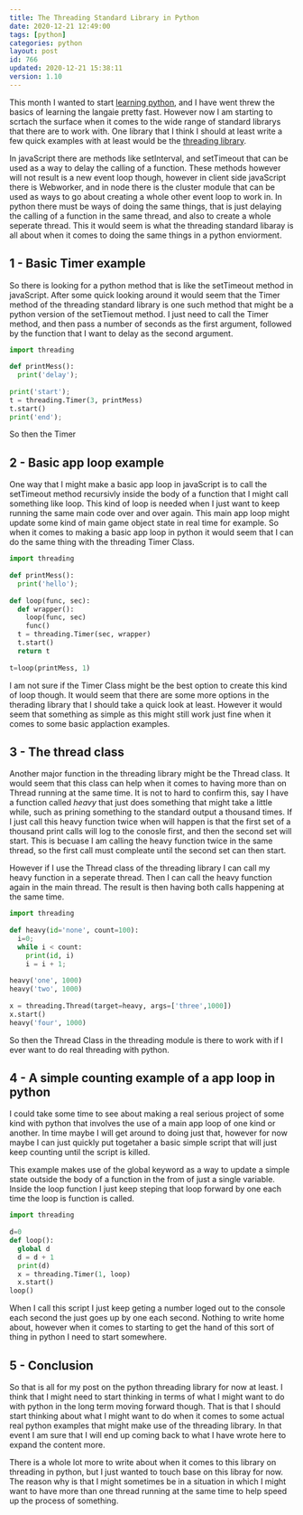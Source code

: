 ```yaml
---
title: The Threading Standard Library in Python 
date: 2020-12-21 12:49:00
tags: [python]
categories: python
layout: post
id: 766
updated: 2020-12-21 15:38:11
version: 1.10
---
```


This month I wanted to start [learning python](https://docs.python.org/3/tutorial/), and I have went threw the basics of learning the langaie pretty fast. However now I am starting to scrtach the surface when it comes to the wide range of standard librarys that there are to work with. One library that I think I should at least write a few quick examples with at least would be the [threading library](https://docs.python.org/3.7/library/threading.html).

In javaScript there are methods like setInterval, and setTimeout that can be used as a way to delay the calling of a function. These methods however will not result is a new event loop though, however in client side javaScript there is Webworker, and in node there is the cluster module that can be used as ways to go about creating a whole other event loop to work in. In python there must be ways of doing the same things, that is just delaying the calling of a function in the same thread, and also to create a whole seperate thread. This it would seem is what the threading standard libaray is all about when it comes to doing the same things in a python enviorment.

<!-- more -->

## 1 - Basic Timer example

So there is looking for a python method that is like the setTimeout method in javaScript. After some quick looking around it would seem that the Timer method of the threading standard library is one such method that might be a python version of the setTiemout method. I just need to call the Timer method, and then pass a number of seconds as the first argument, followed by the function that I want to delay as the second argument.

```python
import threading
 
def printMess():
  print('delay');
 
print('start');
t = threading.Timer(3, printMess)
t.start()
print('end');
```

So then the Timer

## 2 - Basic app loop example

One way that I might make a basic app loop in javaScript is to call the setTimeout method recursivly inside the body of a function that I might call something like loop. This kind of loop is needed when I just want to keep running the same main code over and over again. This main app loop might update some kind of main game object state in real time for example. So when it comes to making a basic app loop in python it would seem that I can do the same thing with the threading Timer Class.

```python
import threading
 
def printMess():
  print('hello');
 
def loop(func, sec):
  def wrapper():
    loop(func, sec)
    func()
  t = threading.Timer(sec, wrapper)
  t.start()
  return t
 
t=loop(printMess, 1)
```

I am not sure if the Timer Class might be the best option to create this kind of loop though. It would seem that there are some more options in the therading library that I should take a quick look at least. However it would seem that something as simple as this might still work just fine when it comes to some basic applaction examples.

## 3 - The thread class

Another major function in the threading library might be the Thread class. It would seem that this class can help when it comes to having more than on Thread running at the same time. It is not to hard to confirm this, say I have a function called _heavy_ that just does something that might take a little while, such as prining something to the standard output a thousand times. If I just call this heavy function twice when will happen is that the first set of a thousand print calls will log to the conosle first, and then the second set will start. This is becuase I am calling the heavy function twice in the same thread, so the first call must compleate until the second set can then start.

However if I use the Thread class of the threading library I can call my heavy function in a seperate thread. Then I can call the heavy function again in the main thread. The result is then having both calls happening at the same time.

```python
import threading
 
def heavy(id='none', count=100):
  i=0;
  while i < count:
    print(id, i)
    i = i + 1;
 
heavy('one', 1000)
heavy('two', 1000)
 
x = threading.Thread(target=heavy, args=['three',1000])
x.start()
heavy('four', 1000)
```

So then the Thread Class in the threading module is there to work with if I ever want to do real threading with python.

## 4 - A simple counting example of a app loop in python

I could take some time to see about making a real serious project of some kind with python that involves the use of a main app loop of one kind or another. In time maybe I will get around to doing just that, however for now maybe I can just quickly put togetaher a basic simple script that will just keep counting until the script is killed.

This example makes use of the global keyword as a way to update a simple state outside the body of a function in the from of just a single variable. Inside the loop function I just keep steping that loop forward by one each time the loop is function is called.

```python
import threading
 
d=0
def loop():
  global d
  d = d + 1
  print(d)
  x = threading.Timer(1, loop)
  x.start()
loop()
```

When I call this script I just keep geting a number loged out to the console each second the just goes up by one each second. Nothing to write home about, however when it comes to starting to get the hand of this sort of thing in python I need to start somewhere.

## 5 - Conclusion

So that is all for my post on the python threading library for now at least. I think that I might need to start thinking in terms of what I might want to do with python in the long term moving forward though. That is that I should start thinking about what I might want to do when it comes to some actual real python examples that might make use of the threading library. In that event I am sure that I will end up coming back to what I have wrote here to expand the content more.

There is a whole lot more to write about when it comes to this library on threading in python, but I just wanted to touch base on this libray for now. The reason why is that I might sometimes be in a situation in which I might want to have more than one thread running at the same time to help speed up the process of something.